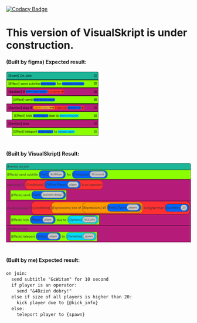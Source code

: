 [![Codacy Badge](https://app.codacy.com/project/badge/Grade/eee26700f6724cf282ac4f9d553bc238)](https://app.codacy.com/gh/PolsatGraniePL/VisualSkript/dashboard?utm_source=gh&utm_medium=referral&utm_content=&utm_campaign=Badge_grade)
# This version of VisualSkript is under construction.

#### (Built by figma) Expected result:
<img src="assets/img_1.png" width="50%"><br><br>
#### (Built by VisualSkript) Result:
<img src="assets/img.png"><br><br>
#### (Built by me) Expected result:
```
on join:
  send subtitle "&cWitam" for 10 second
  if player is an operator:
    send "&4Dzień dobry!"
  else if size of all players is higher than 20:
    kick player due to {@kick_info}
  else:
    teleport player to {spawn}
```